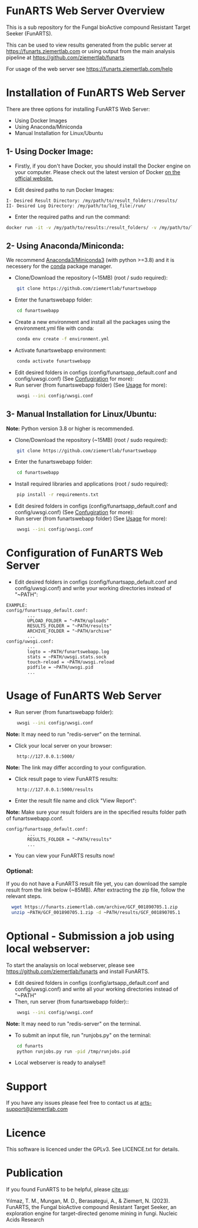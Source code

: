 # FunARTS Web Server Overview

This is a sub repository for the Fungal bioActive compound Resistant Target Seeker (FunARTS).

This can be used to view results generated from the public server at https://funarts.ziemertlab.com
or using output from the main analysis pipeline at https://github.com/ziemertlab/funarts

For usage of the web server see https://funarts.ziemertlab.com/help


# Installation of FunARTS Web Server

There are three options for installing FunARTS Web Server:

- Using Docker Images 
- Using Anaconda/Miniconda
- Manual Installation for Linux/Ubuntu

## 1- Using Docker Image:

- Firstly, if you don't have Docker, you should install the Docker engine on your computer. Please check out the latest version of Docker 
[on the official website.](https://docs.docker.com/get-docker/)

- Edit desired paths to run Docker Images:
````
I- Desired Result Directory: /my/path/to/result_folders:/results/
II- Desired Log Directory: /my/path/to/log_file:/run/
````
- Enter the required paths and run the command:

````bash
docker run -it -v /my/path/to/results:/result_folders/ -v /my/path/to/log_file:/run/ -p 5000:5000 ziemertlab/funartswebbapp:latest
````

## 2- Using Anaconda/Miniconda:
We recommend [Anaconda3/Miniconda3](https://docs.anaconda.com/free/anaconda/install/index.html) (with python >=3.8) and 
it is necessery for the [conda](https://docs.conda.io/en/latest/index.html) package manager.

- Clone/Download the repository (~15MB) (root / sudo required):
```bash
    git clone https://github.com/ziemertlab/funartswebapp
```
- Enter the funartswebapp folder:
```bash
    cd funartswebapp
```
- Create a new environment and install all the packages using the environment.yml file with conda:
```bash
    conda env create -f environment.yml
```
- Activate funartswebapp environment:
```bash
    conda activate funartswebapp
```
- Edit desired folders in configs (config/funartsapp_default.conf and config/uwsgi.conf)
  (See [Confugiration](https://github.com/ZiemertLab/FunARTSwebapp#configuration-of-funarts-web-server) for more):
- Run server (from funartswebapp folder)
  (See [Usage](https://github.com/ZiemertLab/FunARTSwebapp#usage-of-funarts-web-server) for more):
```bash
    uwsgi --ini config/uwsgi.conf
```


## 3- Manual Installation for Linux/Ubuntu:

**Note:** Python version 3.8 or higher is recommended.

- Clone/Download the repository (~15MB) (root / sudo required):
```bash
    git clone https://github.com/ziemertlab/funartswebapp
```
- Enter the funartswebapp folder:
```bash
    cd funartswebapp
```
- Install required libraries and applications (root / sudo required):
```bash
    pip install -r requirements.txt
```
- Edit desired folders in configs (config/funartsapp_default.conf and config/uwsgi.conf)
  (See [Confugiration](https://github.com/ZiemertLab/FunARTSwebapp#configuration-of-funarts-web-server) for more):
- Run server (from funartswebapp folder)
  (See [Usage](https://github.com/ZiemertLab/FunARTSwebapp#usage-of-funarts-web-server) for more):
```bash
    uwsgi --ini config/uwsgi.conf
```


# Configuration of FunARTS Web Server
- Edit desired folders in configs (config/funartsapp_default.conf and config/uwsgi.conf) and write your working directories instead of "~PATH":
````
EXAMPLE:
config/funartsapp_default.conf:
        ...
        UPLOAD_FOLDER = "~PATH/uploads"
        RESULTS_FOLDER = "~PATH/results"
        ARCHIVE_FOLDER = "~PATH/archive"
        ...
config/uwsgi.conf:
        ...
        logto = ~PATH/funartswebapp.log
        stats = ~PATH/uwsgi.stats.sock
        touch-reload = ~PATH/uwsgi.reload
        pidfile = ~PATH/uwsgi.pid
        ...
````

# Usage of FunARTS Web Server

- Run server (from funartswebapp folder):
```bash
    uwsgi --ini config/uwsgi.conf
```
**Note:** It may need to run "redis-server" on the terminal.

- Click your local server on your browser:

```
    http://127.0.0.1:5000/
```

**Note:** The link may differ according to your configuration.

- Click result page to view FunARTS results:
```
    http://127.0.0.1:5000/results
```
- Enter the result file name and click "View Report":

**Note:** Make sure your result folders are in the specified results folder path of funartswebapp.conf.
````
config/funartsapp_default.conf:
        ...
        RESULTS_FOLDER = "~PATH/results"
        ...
````
- You can view your FunARTS results now!

### Optional:
 If you do not have a FunARTS result file yet, you can download the sample result from the link below (~85MB). 
After extracting the zip file, follow the relevant steps.

````bash
  wget https://funarts.ziemertlab.com/archive/GCF_001890705.1.zip
  unzip ~PATH/GCF_001890705.1.zip -d ~PATH/results/GCF_001890705.1
````

# Optional - Submission a job using local webserver:
To start the analaysis on local webserver, please see https://github.com/ziemertlab/funarts and install FunARTS.
- Edit desired folders in configs (config/artsapp_default.conf and config/uwsgi.conf) and write all your working directories instead of "~PATH"
- Then, run server (from funartswebapp folder)::
```bash
    uwsgi --ini config/uwsgi.conf
```
**Note:** It may need to run "redis-server" on the terminal.

- To submit an input file, run "runjobs.py" on the terminal:
```bash
    cd funarts
    python runjobs.py run -pid /tmp/runjobs.pid
```
- Local webserver is ready to analyse!!



# Support
If you have any issues please feel free to contact us at arts-support@ziemertlab.com

# Licence
This software is licenced under the GPLv3. See LICENCE.txt for details.

# Publication
If you found FunARTS to be helpful, please [cite us](https://doi.org/10.1093/nar/gkad386):

Yılmaz, T. M., Mungan, M. D., Berasategui, A., & Ziemert, N. (2023). FunARTS, the Fungal bioActive compound Resistant Target Seeker, an exploration engine for target-directed genome mining in fungi. Nucleic Acids Research
